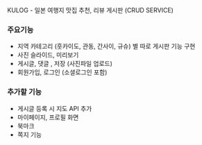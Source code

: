


KULOG - 일본 여행지 맛집 추천, 리뷰 게시판 (CRUD SERVICE)

### 주요기능 ###
- 지역 카테고리 (훗카이도, 관동, 간사이, 규슈) 별 따로 게시판 기능 구현
- 사진 슬라이드, 미리보기 
- 게시글, 댓글 , 저장 (사진파일 업로드)
- 회원가입, 로그인 (소셜로그인 포함)


### 추가할 기능 ###
- 게시글 등록 시 지도 API 추가 
- 마이페이지, 프로필 화면
- 북마크
- 쪽지 기능






